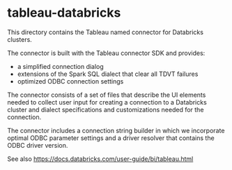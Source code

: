 tableau-databricks
==================
This directory contains the Tableau named connector for Databricks clusters.

The connector is built with the Tableau connector SDK and provides:
- a simplified connection dialog
- extensions of the Spark SQL dialect that clear all TDVT failures
- optimized ODBC connection settings

The connector consists of a set of files that describe the UI elements needed
to collect user input for creating a connection to a Databricks cluster and
dialect specifications and customizations needed for the connection.

The connector includes a connection string builder in which we incorporate optimal
ODBC parameter settings and a driver resolver that contains the ODBC
driver version.

See also https://docs.databricks.com/user-guide/bi/tableau.html

